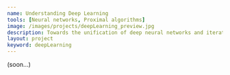 ```yaml
---
name: Understanding Deep Learning
tools: [Neural networks, Proximal algorithms]
image: /images/projects/deepLearning_preview.jpg
description: Towards the unification of deep neural networks and iterative proximal methods.
layout: project
keyword: deepLearning
---
```


(soon...)

